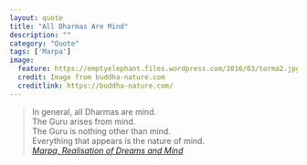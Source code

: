 ```yaml
---
layout: quote
title: "All Dharmas Are Mind"
description: ""
category: "Quote"
tags: ['Marpa']
image:
  feature: https://emptyelephant.files.wordpress.com/2016/03/torma2.jpg
  credit: Image from buddha-nature.com
  creditlink: https://buddha-nature.com/
---
```

>In general, all Dharmas are mind.  
The Guru arises from mind.  
The Guru is nothing other than mind.  
Everything that appears is the nature of mind.  
<cite>[Marpa, Realisation of Dreams and Mind](http://realizedone.com/post/realisation-of-dreams-and-mind-by-marpa-marpa-lo/)</cite>